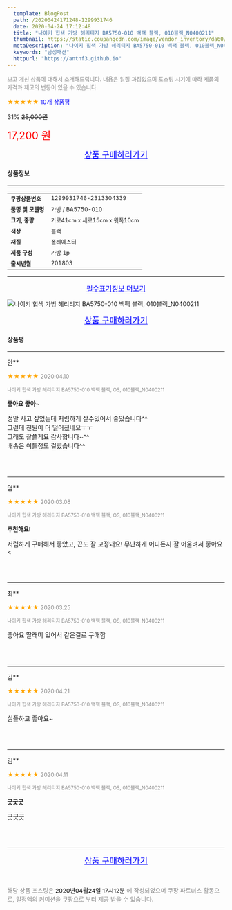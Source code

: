 ```yaml
---
  template: BlogPost
  path: /20200424171248-1299931746
  date: 2020-04-24 17:12:48
  title: "나이키 힙색 가방 헤리티지 BA5750-010 백팩 블랙, 010블랙_N0400211"
  thumbnail: https://static.coupangcdn.com/image/vendor_inventory/da60/eb0e14049d96508ee866f29a2b419f039e8f6b473128338b8312b63a39d1.jpg
  metaDescription: "나이키 힙색 가방 헤리티지 BA5750-010 백팩 블랙, 010블랙_N0400211,남성패션"
  keywords: "남성패션"
  httpurl: "https://antnf3.github.io"
---
```

  
<span style="color: #888;font-size:0.8rem">보고 계신 상품에 대해서 소개해드립니다.
내용은 일절 과장없으며 포스팅 시기에 따라 제품의 가격과 재고의 변동이 있을 수 있습니다.</span>
  
<span style="color: orange;">★★★★★</span> <span style="color: blue;font-size: 0.85rem;">10개 상품평</span>

<span style="font-size: 0.9rem">31%</span> <span style="font-size: 0.9rem">~~25,000원~~</span>

<span style="color: red;font-size: 1.5rem;">17,200 원</span>



<p align="center"><a href="http://me2.do/5eOtl7bM" style="font-size: 1.2rem; color: blue;">상품 구매하러가기</a></p>

#### 상품정보

---

|                  |                       |
| ---------------- | --------------------- |
| **<span style="font-size:0.8rem;">쿠팡상품번호</span>** | <span style="font-size:0.8rem;">1299931746-2313304339</span> |
| **<span style="font-size:0.8rem;">품명 및 모델명</span>**    | <span style="font-size:0.8rem;">가방 / BA5750-010</span>        |
| **<span style="font-size:0.8rem;">크기, 중량</span>**    | <span style="font-size:0.8rem;">가로41cm x 세로15cm x 윗폭10cm</span>        |
| **<span style="font-size:0.8rem;">색상</span>**    | <span style="font-size:0.8rem;">블랙</span>        |
| **<span style="font-size:0.8rem;">재질</span>**    | <span style="font-size:0.8rem;">폴레에스터</span>        |
| **<span style="font-size:0.8rem;">제품 구성</span>**    | <span style="font-size:0.8rem;">가방 1p</span>        |
| **<span style="font-size:0.8rem;">출시년월</span>**    | <span style="font-size:0.8rem;">201803</span>        |






---

<p align="center"><a href="http://me2.do/5eOtl7bM" style="font-size: 1rem; color: blue;">필수표기정보 더보기</a></p>

![나이키 힙색 가방 헤리티지 BA5750-010 백팩 블랙, 010블랙_N0400211](http://image1.coupangcdn.com/image/vendor_inventory/68d7/09ee55814b86c9e0b8cf47123e016e71ed65353cf487bcd919ac6c9a9708.jpg)

<p align="center"><a href="http://me2.do/5eOtl7bM" style="font-size: 1.2rem; color: blue;">상품 구매하러가기</a></p>

#### 상품평
  
---
  
안**
    
<span style="color: orange;">★★★★★</span> <span style="font-size:0.8rem;color: #888;">2020.04.10</span>
    
<span style="color: #888;font-size:0.7rem">나이키 힙색 가방 헤리티지 BA5750-010 백팩 블랙, OS, 010블랙_N0400211</span>
    
<span style="font-size:0.85rem">**좋아요 좋아~**</span>
    
<span style="font-size: 0.9rem;">정말 사고 싶었는데 저렴하게 살수있어서 좋았습니다^^<br/>그런데 천원이 더 떨어졌네요ㅜㅜ<br/>그래도 잘쓸게요 감사합니다~^^<br/>배송은 이틀정도 걸렸습니다^^</span>
    
<br>
<br>

---
  
엄**
    
<span style="color: orange;">★★★★★</span> <span style="font-size:0.8rem;color: #888;">2020.03.08</span>
    
<span style="color: #888;font-size:0.7rem">나이키 힙색 가방 헤리티지 BA5750-010 백팩 블랙, OS, 010블랙_N0400211</span>
    
<span style="font-size:0.85rem">**추천해요!**</span>
    
<span style="font-size: 0.9rem;">저렴하게 구매해서 좋았고, 끈도 잘 고정돼요! 무난하게 어디든지 잘 어울려서 좋아요<</span>
    
<br>
<br>

---
  
최**
    
<span style="color: orange;">★★★★★</span> <span style="font-size:0.8rem;color: #888;">2020.03.25</span>
    
<span style="color: #888;font-size:0.7rem">나이키 힙색 가방 헤리티지 BA5750-010 백팩 블랙, OS, 010블랙_N0400211</span>
    

    
<span style="font-size: 0.9rem;">좋아요 딸래미 있어서 같은걸로 구매함</span>
    
<br>
<br>

---
  
김**
    
<span style="color: orange;">★★★★★</span> <span style="font-size:0.8rem;color: #888;">2020.04.21</span>
    
<span style="color: #888;font-size:0.7rem">나이키 힙색 가방 헤리티지 BA5750-010 백팩 블랙, OS, 010블랙_N0400211</span>
    

    
<span style="font-size: 0.9rem;">심플하고 좋아요~</span>
    
<br>
<br>

---
  
김**
    
<span style="color: orange;">★★★★★</span> <span style="font-size:0.8rem;color: #888;">2020.04.11</span>
    
<span style="color: #888;font-size:0.7rem">나이키 힙색 가방 헤리티지 BA5750-010 백팩 블랙, OS, 010블랙_N0400211</span>
    
<span style="font-size:0.85rem">**굿굿굿**</span>
    
<span style="font-size: 0.9rem;">굿굿굿</span>
    
<br>
<br>


  
---
  
<p align="center"><a href="http://me2.do/5eOtl7bM" style="font-size: 1.2rem; color: blue;">상품 구매하러가기</a></p>
  
<br>
  
<span style="font-size: 0.85rem; color: #888;">해당 상품 포스팅은 <span style="color: #000;"> 2020년04월24일 17시12분 </span> 에 작성되었으며 쿠팡 파트너스 활동으로, 일정액의 커미션을 쿠팡으로 부터 제공 받을 수 있습니다.</span>
